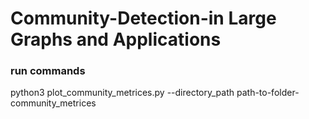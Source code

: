 # Community-Detection-in Large Graphs and Applications

### run commands
python3 plot_community_metrices.py --directory_path path-to-folder-community_metrices

